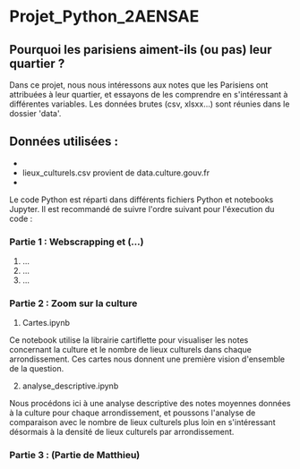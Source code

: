 # Projet_Python_2AENSAE
## Pourquoi les parisiens aiment-ils (ou pas) leur quartier ? 


Dans ce projet, nous nous intéressons aux notes que les Parisiens ont attribuées à leur quartier, et essayons de les comprendre en s'intéressant à différentes variables. 
Les données brutes (csv, xlsxx...) sont réunies dans le dossier 'data'.

Données utilisées :
-   
-   
-   lieux_culturels.csv provient de data.culture.gouv.fr
-   


Le code Python est réparti dans différents fichiers Python et notebooks Jupyter. Il est recommandé de suivre l'ordre suivant pour l'éxecution du code :


### Partie 1 : Webscrapping et (...) 

1. ...
2. ...
3. ...


### Partie 2 : Zoom sur la culture

1. Cartes.ipynb 

Ce notebook utilise la librairie cartiflette pour visualiser les notes concernant la culture et le nombre de lieux culturels dans chaque arrondissement. Ces cartes nous donnent une première vision d'ensemble de la question.

2. analyse_descriptive.ipynb

Nous procédons ici à une analyse descriptive des notes moyennes données à la culture pour chaque arrondissement, et poussons l'analyse de comparaison avec le nombre de lieux culturels plus loin en s'intéressant désormais à la densité de lieux culturels par arrondissement. 



### Partie 3 : (Partie de Matthieu)
